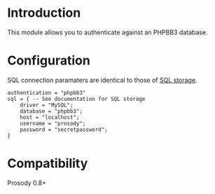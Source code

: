 # Introduction #

This module allows you to authenticate against an PHPBB3 database.

# Configuration #

SQL connection paramaters are identical to those of [SQL storage](https://prosody.im/doc/modules/mod_storage_sql).

```
authentication = "phpbb3"
sql = { -- See documentation for SQL storage
	driver = "MySQL";
	database = "phpbb3";
	host = "localhost";
	username = "prosody";
	password = "secretpassword";
}
```

# Compatibility #

Prosody 0.8+